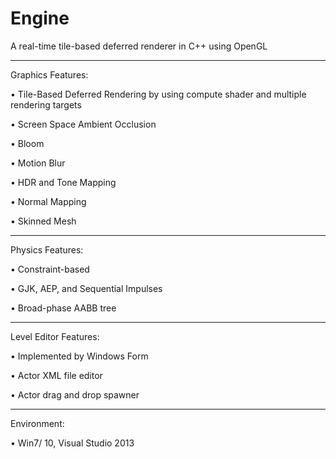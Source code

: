 # Engine
A real-time tile-based deferred renderer in C++ using OpenGL

-----------------------------------------------------------------------------------------------------------------------------------------

Graphics Features:

•	Tile-Based Deferred Rendering by using compute shader and multiple rendering targets

•	Screen Space Ambient Occlusion

•	Bloom

•	Motion Blur

•	HDR and Tone Mapping

•	Normal Mapping

•	Skinned Mesh

-----------------------------------------------------------------------------------------------------------------------------------------

Physics Features:

•	Constraint-based

•	GJK, AEP, and Sequential Impulses

•	Broad-phase AABB tree

-----------------------------------------------------------------------------------------------------------------------------------------

Level Editor Features:

•	Implemented by Windows Form

•	Actor XML file editor

•	Actor drag and drop spawner

-----------------------------------------------------------------------------------------------------------------------------------------

Environment:

•	Win7/ 10, Visual Studio 2013
 
